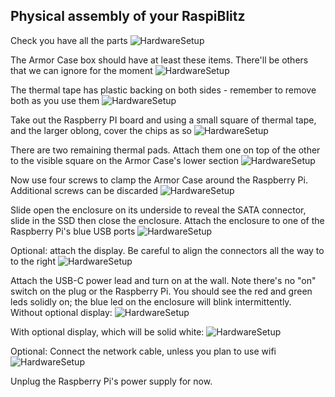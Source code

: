 ## Physical assembly of your RaspiBlitz

Check you have all the parts
![HardwareSetup](../pictures/physical-assembly/pa-01.jpg)

The Armor Case box should have at least these items. There'll be others that we can ignore for the moment
![HardwareSetup](../pictures/physical-assembly/pa-04.jpg)

The thermal tape has plastic backing on both sides - remember to remove both as you use them
![HardwareSetup](../pictures/physical-assembly/pa-05.jpg)

Take out the Raspberry PI board and using a small square of thermal tape, and the larger oblong, cover the chips as so
![HardwareSetup](../pictures/physical-assembly/pa-06.jpg)

There are two remaining thermal pads. Attach them one on top of the other to the visible square on the Armor Case's lower section
![HardwareSetup](../pictures/physical-assembly/pa-06a.jpg)

Now use four screws to clamp the Armor Case around the Raspberry Pi. Additional screws can be discarded
![HardwareSetup](../pictures/physical-assembly/pa-08.jpg)

Slide open the enclosure on its underside to reveal the SATA connector, slide in the SSD then close the enclosure. Attach the enclosure to one of the Raspberry Pi's blue USB ports
![HardwareSetup](../pictures/physical-assembly/pa-09.jpg)

Optional: attach the display. Be careful to align the connectors all the way to to the right
![HardwareSetup](../pictures/physical-assembly/pa-10.jpg)

Attach the USB-C power lead and turn on at the wall. Note there's no "on" switch on the plug or the Raspberry Pi. You should see the red and green leds solidly on; the blue led on the enclosure will blink intermittently.
Without optional display:
![HardwareSetup](../pictures/physical-assembly/pa-12a.jpg)

With optional display, which will be solid white:
![HardwareSetup](../pictures/physical-assembly/pa-12b.jpg)

Optional: Connect the network cable, unless you plan to use wifi
![HardwareSetup](../pictures/physical-assembly/pa-12c.jpg)

Unplug the Raspberry Pi's power supply for now.
